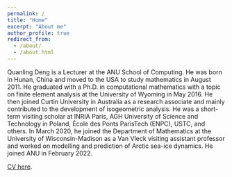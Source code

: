 ```yaml
---
permalink: /
title: "Home"
excerpt: "About me"
author_profile: true
redirect_from: 
  - /about/
  - /about.html
---
```




Quanling Deng is a Lecturer at the ANU School of Computing. He was born in Hunan, China and moved to the USA to study mathematics in August 2011. He graduated with a Ph.D. in computational mathematics with a topic on finite element analysis at the University of Wyoming in May 2016. He then joined Curtin University in Australia as a research associate and mainly contributed to the development of isogeometric analysis. He was a short-term visiting scholar at INRIA Paris, AGH University of Science and Technology in Poland, École des Ponts ParisTech (ENPC), USTC, and others. In March 2020, he joined the Department of Mathematics at the University of Wisconsin-Madison as a Van Vleck visiting assistant professor and worked on modelling and prediction of Arctic sea-ice dynamics. He joined ANU in February 2022.

[CV here](https://quanlingdeng.github.io/deng.pdf).
